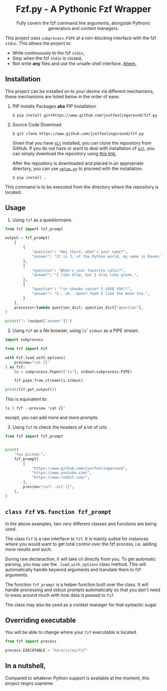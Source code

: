 <h1 align="center">Fzf.py - A Pythonic Fzf Wrapper</h1>

<p align="center">Fully covers the fzf command line arguments, alongside Pythonic generators and context managers.</p>

This project uses `subprocess.PIPE` at a non-blocking interface with the fzf `stdin`. This allows the project to:
- Write continuously to the fzf `stdin`,
- Stop when the fzf `stdin` is closed,
- Not write **any** files and use the unsafe shell interface. [Ahem.](https://github.com/nk412/pyfzf/blob/master/pyfzf/pyfzf.py#L57)


## Installation

This project can be installed on to your device via different mechanisms, these mechanisms are listed below in the order of ease.

<ol>

<li id="pip-installation"> PIP Installs Packages <strong>aka</strong> PIP Installation 

    $ pip install git+https://www.github.com/justfoolingaround/fzf.py
</li>
<li id="source-code-download"> Source Code Download

    $ git clone https://www.github.com/justfoolingaround/fzf.py

Given that you have [`git`](https://git-scm.com/) installed, you can clone the repository from GitHub. If you do not have or want to deal with installation of [`git`](https://git-scm.com/), you can simply download the repository using [this link.](https://github.com/justfoolingaround/gitcord/archive/refs/heads/master.zip)

After the repository is downloaded and placed in an appropriate directory, you can use [`setup.py`](./setup.py) to proceed with the installation.

    $ pip install .
</li>

</ol>
This command is to be executed from the directory where the repository is located.

## Usage

1. Using `fzf` as a questionnaire.

```py
from fzf import fzf_prompt

output = fzf_prompt(
    [
        {
            "question": "Hey there, what's your name?",
            "answer": "It is I, of the Python world, my name is Raven.",
        },
        {
            "question": "What's your favorite color?",
            "answer": "I like blue, but I also like green.",
        },
        {
            "question": "*in shouko voice* I LOVE YOU!?",
            "answer": "I.. uh.. moon? Yeah I like the moon too.",
        }
    ],
    processor=lambda question_dict: question_dict["question"],
)

print(f"> {output['answer']}")

```

2. Using `fzf` as a file browser, using `ls`' `stdout` as a PIPE stream.

```py
import subprocess

from fzf import Fzf

with Fzf.load_with_options(
    preview="cat {}"
) as fzf:
    ls = subprocess.Popen(["ls"], stdout=subprocess.PIPE)

    fzf.pipe_from_stream(ls.stdout)

print(fzf.get_output())
```

This is equivalent to:

```
ls | fzf --preview 'cat {}'
```

except, you can add more and more prompts.

3. Using `fzf` to check the headers of a lot of urls.

```py
from fzf import fzf_prompt


print(
    "You picked:",
    fzf_prompt(
        [
            "https://www.github.com/justfoolingaround",
            "https://www.youtube.com/",
            "https://www.reddit.com/",
        ],
        preview="curl -sLI {}",
    ),
)
```

## `class Fzf` vs. `function fzf_prompt`

In the above examples, two very different classes and functions are being used. 

The class `Fzf` is a raw interface to `fzf`. It is mainly suited for instances where you would want to get total control over the fzf process, i.e. adding more results and such.

During raw declaraction, it will take cli directly from you. To get automatic parsing, you may use the `.load_with_options` class method. This will automatically handle keyword arguments and translate them to fzf arguments.

The function `fzf_prompt` is a helper function built over the class. It will handle processing and stdout prompts automatically so that you don't need to mess around much with how data is passed to `fzf`.

The class may also be used as a context manager for that syntactic sugar.

## Overriding executable

You will be able to change where your `fzf` executable is located.

```py
from fzf import process

process.EXECUTABLE = "here/is/my/fzf"
```

## In a nutshell,

Compared to whatever Python support is available at the moment, this project reigns supreme.
